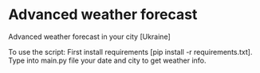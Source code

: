 # Advanced weather forecast
Advanced weather forecast in your city [Ukraine]

To use the script:
First install requirements [pip install -r requirements.txt].
Type into main.py file your date and city to get weather info.
